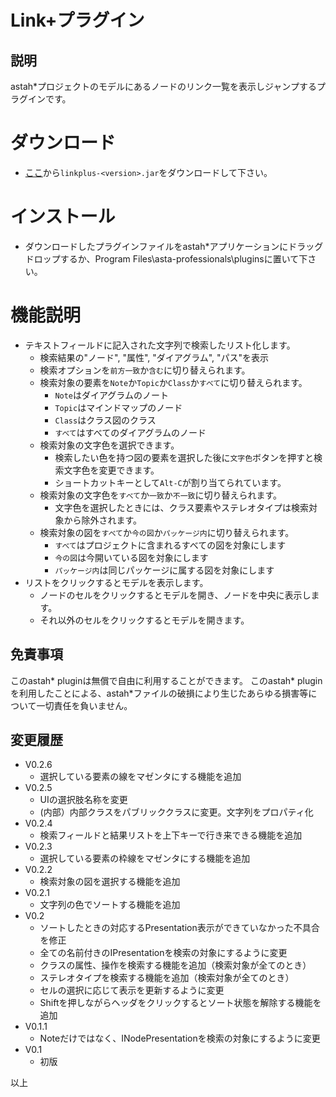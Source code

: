# Link+プラグイン

## 説明
astah*プロジェクトのモデルにあるノードのリンク一覧を表示しジャンプするプラグインです。

# ダウンロード
- [ここ](https://github.com/snytng/linkplus/releases/latest)から`linkplus-<version>.jar`をダウンロードして下さい。

# インストール
- ダウンロードしたプラグインファイルをastah*アプリケーションにドラッグドロップするか、Program Files\asta-professionals\pluginsに置いて下さい。

# 機能説明
- テキストフィールドに記入された文字列で検索したリスト化します。
  - 検索結果の"ノード", "属性", "ダイアグラム", "パス"を表示
  - 検索オプションを`前方一致`か`含む`に切り替えられます。
  - 検索対象の要素を`Note`か`Topic`か`Class`か`すべて`に切り替えられます。
    - `Note`はダイアグラムのノート
    - `Topic`はマインドマップのノード
    - `Class`はクラス図のクラス
    - `すべて`はすべてのダイアグラムのノード
  - 検索対象の文字色を選択できます。
    - 検索したい色を持つ図の要素を選択した後に`文字色`ボタンを押すと検索文字色を変更できます。
    - ショートカットキーとして`Alt-C`が割り当てられています。
  - 検索対象の文字色を`すべて`か`一致`か`不一致`に切り替えられます。
    - 文字色を選択したときには、クラス要素やステレオタイプは検索対象から除外されます。
  - 検索対象の図を`すべて`か`今の図`か`パッケージ内`に切り替えられます。
    - `すべて`はプロジェクトに含まれるすべての図を対象にします
    - `今の図`は今開いている図を対象にします
    - `パッケージ内`は同じパッケージに属する図を対象にします
- リストをクリックするとモデルを表示します。
  - ノードのセルをクリックするとモデルを開き、ノードを中央に表示します。
  - それ以外のセルをクリックするとモデルを開きます。

## 免責事項
このastah* pluginは無償で自由に利用することができます。
このastah* pluginを利用したことによる、astah*ファイルの破損により生じたあらゆる損害等について一切責任を負いません。

## 変更履歴
- V0.2.6
    - 選択している要素の線をマゼンタにする機能を追加
- V0.2.5
    - UIの選択肢名称を変更
    - (内部）内部クラスをパブリッククラスに変更。文字列をプロパティ化
- V0.2.4
    - 検索フィールドと結果リストを上下キーで行き来できる機能を追加
- V0.2.3
    - 選択している要素の枠線をマゼンタにする機能を追加
- V0.2.2
    - 検索対象の図を選択する機能を追加
- V0.2.1
    - 文字列の色でソートする機能を追加
- V0.2
    - ソートしたときの対応するPresentation表示ができていなかった不具合を修正
    - 全ての名前付きのIPresentationを検索の対象にするように変更
    - クラスの属性、操作を検索する機能を追加（検索対象が全てのとき）
    - ステレオタイプを検索する機能を追加（検索対象が全てのとき）
    - セルの選択に応じて表示を更新するように変更
    - Shiftを押しながらヘッダをクリックするとソート状態を解除する機能を追加
- V0.1.1
    - Noteだけではなく、INodePresentationを検索の対象にするように変更
- V0.1
    - 初版


以上
